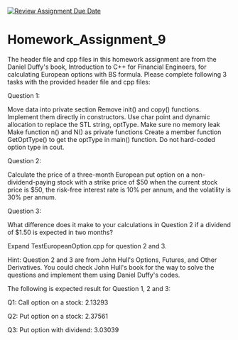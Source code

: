 [![Review Assignment Due Date](https://classroom.github.com/assets/deadline-readme-button-22041afd0340ce965d47ae6ef1cefeee28c7c493a6346c4f15d667ab976d596c.svg)](https://classroom.github.com/a/jqk3YbXu)
# Homework_Assignment_9

The header file and cpp files in this homework assignment are from the Daniel Duffy's book, Introduction to C++ for Financial Engineers, for calculating European options with BS formula. Please complete following 3 tasks with the provided header file and cpp files:

Question 1: 

Move data into private section
Remove init() and copy() functions. Implement them directly in constructors.
Use char point and dynamic allocation to replace the STL string, optType. Make sure no memory leak
Make function n() and N() as private functions
Create a member function GetOptType() to get the optType in main() function. Do not hard-coded option type in cout.

Question 2:

Calculate the price of a three-month European put option on a non-dividend-paying stock with a strike price of $50 when the current stock price is $50, the risk-free interest rate is 10% per annum, and the volatility is 30% per annum.


Question 3:

What difference does it make to your calculations in Question 2 if a dividend of $1.50 is expected in two months? 

Expand TestEuropeanOption.cpp for question 2 and 3.

Hint: Question 2 and 3 are from John Hull's Options, Futures, and Other Derivatives. You could check John Hull's book for the way to solve the questions and implement them using Daniel Duffy's codes.

The following is expected result for Question 1, 2 and 3:

Q1: Call option on a stock: 2.13293

Q2: Put option on a stock: 2.37561

Q3: Put option with dividend: 3.03039
